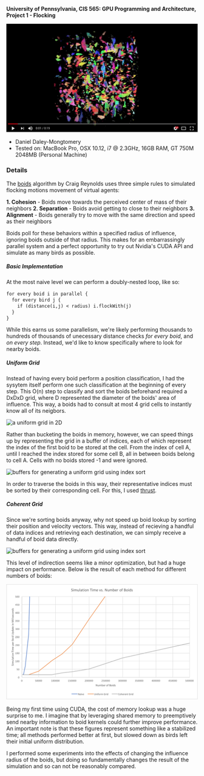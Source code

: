 **University of Pennsylvania, CIS 565: GPU Programming and Architecture,
Project 1 - Flocking**

[![](images/youtube.png)](https://www.youtube.com/watch?v=g5J5UmyLcXA)

* Daniel Daley-Mongtomery
* Tested on: MacBook Pro, OSX 10.12, i7 @ 2.3GHz, 16GB RAM, GT 750M 2048MB (Personal Machine)

### Details

  The [boids](https://en.wikipedia.org/wiki/Boids) algorithm by Craig Reynolds uses three simple rules to simulated flocking motions movement of virtual agents:
  
**1. Cohesion** - Boids move towards the perceived center of mass of their neighbors
**2. Separation** - Boids avoid getting to close to their neighbors
**3. Alignment** - Boids generally try to move with the same direction and speed as their neighbors

  Boids poll for these behaviors within a specified radius of influence, ignoring boids outside of that radius. This makes for an embarrassingly parallel system and a perfect opportunity to try out Nvidia's CUDA API and simulate as many birds as possible.
  
##### Basic Implementation

  At the most naive level we can perform a doubly-nested loop, like so:
  ```
  for every boid i in parallel {
    for every bird j {
      if (distance(i,j) < radius) i.flockWith(j)
    }
  }
  ```
  
  While this earns us some parallelism, we're likely performing thousands to hundreds of thousands of unecessary distance checks *for every boid*, and *on every step*. Instead, we'd like to know specifically where to look for nearby boids.
  
##### Uniform Grid

  Instead of having every boid perform a position classification, I had the sysytem itself perform one such classification at the beginning of every step. This O(n) step to classify and sort the boids beforehand required a DxDxD grid, where D represented the diameter of the boids' area of influence. This way, a boids had to consult at most 4 grid cells to instantly know all of its neigbors.
  
![a uniform grid in 2D](images/Boids%20Ugrid%20neighbor%20search%20shown.png)
  
  Rather than bucketing the boids in memory, however, we can speed things up by representing the grid in a buffer of indices, each of which represent the index of the first boid to be stored at the cell. From the index of cell A, until I reached the index stored for some cell B, all in between boids belong to cell A. Cells with no boids stored -1 and were ignored.
  
![buffers for generating a uniform grid using index sort](images/Boids%20Ugrids%20buffers%20naive.png)

In order to traverse the boids in this way, their representative indices must be sorted by their corresponding cell. For this, I used [thrust](https://github.com/thrust/thrust).

##### Coherent Grid

  Since we're sorting boids anyway, why not speed up boid lookup by sorting their position and velocity vectors. This way, instead of recieving a handful of data indices and retrieving each destination, we can simply receive a handful of boid data directly. 
  
![buffers for generating a uniform grid using index sort](images/Boids%20Ugrids%20buffers%20data%20coherent.png)
  
  This level of indirection seems like a minor optimization, but had a huge impact on performance. Below is the result of each method for different numbers of boids:
  
![](images/BoidNum.png)

  Being my first time using CUDA, the cost of memory lookup was a huge surprise to me. I imagine that by leveraging shared memory to preemptively send nearby information to boid kernels could further improve performance. An important note is that these figures represent something like a stabilized time; all methods performed better at first, but slowed down as birds left their initial uniform distribution.
  
  I performed some experiments into the effects of changing the influence radius of the boids, but doing so fundamentally changes the result of the simulation and so can not be reasonably compared.
